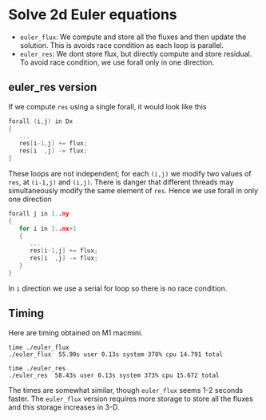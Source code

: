 # Solve 2d Euler equations

* `euler_flux`: We compute and store all the fluxes and then update the solution. This is avoids race condition as each loop is parallel.
* `euler_res`: We dont store flux, but directly compute and store residual. To avoid race condition, we use forall only in one direction.

## euler_res version

If we compute `res` using a single forall, it would look like this

```c
forall (i,j) in Dx
{
   ...
   res[i-1,j] += flux;
   res[i  ,j] -= flux;
}
```

These loops are not independent; for each `(i,j)` we modify two values of `res`, at `(i-1,j)` and `(i,j)`. There is danger that different threads may simultaneously modify the same element of `res`. Hence we use forall in only one direction

```c
forall j in 1..ny
{
   for i in 1..nx+1
   {
      ...
      res[i-1,j] += flux;
      res[i  ,j] -= flux;
   }
}
```

In `i` direction we use a serial for loop so there is no race condition.

## Timing

Here are timing obtained on M1 macmini.

```shell
time ./euler_flux
./euler_flux  55.90s user 0.13s system 378% cpu 14.791 total

time ./euler_res
./euler_res  58.43s user 0.13s system 373% cpu 15.672 total
```

The times are somewhat similar, though `euler_flux` seems 1-2 seconds faster. The `euler_flux` version requires more storage to store all the fluxes and this storage increases in 3-D.
